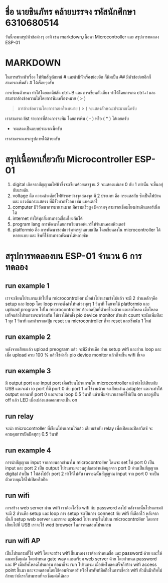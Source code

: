 # ชื่อ นายชินภัทร คล้ายบรรจง รหัสนักศึกษา 6310680514 
วันนี้จะมาสรุปหัวข้อต่างๆ อาทิ เช่น markdown,เนื้อหา Microcontroller และ สรุปการทดลอง ESP-01

# MARKDOWN
ในการสร้างหัวเรื่อง ให้พิมสัญลักษณ์ # และถ้ามีหัวเรื่องย่อยอีก ก็พิมเป็น ## มีหัวข้อย่อยอีกก็สามารถเพิ่มตัว # ได้เรื่อยๆครับ

การเขียนตัวหนา ทำได้โดยกดคีย์ลัด ctrl+B และ การเขียนตัวเอียง ทำได้โดยการกด ctrl+I และสามารถอ้างข้อความได้โดยการพิมเครื่องหมาย ( > )
> การอ้างข้อความโดยการกดเครื่องหมาย ( > ) จะแสดงลักษณะประมาณนี้ครับ

เราสามารถ list รายการที่ต้องการจะพิม โดยการพิม ( - ) หรือ ( * ) ได้เลยครับ
- จะแสดงเป็นแบบประมาณนี้ครับ  

เราสามารถแทรกรูปภาพได้ด้วยครับ

# สรุปเนื้อหาเกี่ยวกับ Microcontroller ESP-01
1. digital เกิดจากสัญญาณไฟฟ้าซึ่งจะเขียนด้วยเลขฐาน 2 จะแสดงแค่เลข 0 กับ 1 เท่านั้น จะขึ้นอยุ่กับแรงดัน
2. voltage คือ ความต่างศักย์ไฟฟ้าระหว่างจุดสองจุด มี 2 ประเภท คือ กระแสสลับ ซึงเป็นไฟบ้าน และ แรงดันกระแสตรง ที่มีขั้วบวกขั้วลบ เช่น แบตเตอรี่
3. computer มีวิวัฒนาการมานานมาก มีความเร็วสูง มีความจุ สามารถเชื่อมโยงผ่านอินเตอร์เน็ตได้
4. internet ทำให้ทุกสิ่งสามารถเชื่อมโยงกันได้ 
5. program lang การพัฒนาโดยการเขียนซอฟแวร์ให้รันบนคอมพิวเตอร์ 
6. platformio คือ การพัฒนาซอฟแวร์มาตรฐานแบบเปิด โดยเขียนลงใน microcontroller ได้หลายแบบ และ ชิพที่ใช้สามารถพัฒนาได้หลายชิพ

# สรุปการทดลองบน ESP-01 จำนวน 6 การทดลอง
## run example 1
เราจะเขียนโปรแกรมเข้าไปใน microcontroller เมื่อนำโปรแรมเข้าไปแล้ว จะมี 2 ส่วนหลักๆคือ setup และ loop โดย loop เราจะตั้งค่าให้หน่วงทุกๆ 1 วินาที โดยจะใช้ platformio และ upload program ไปใน microcontroller ต้องกดปุ้มที่ตัวเครื่องด้วย และรอโหลด เมื่อโหลดเสร็จแล้วโปรแกรมจะพร้อมรัน ให้เราใช้คำสั่ง pio device monitor ตัวแปร count จะนับเพิ่มทีละ 1 ทุก 1 วินาที และถ้าเรากดปุ้ม reset บน microcontroller ก็จะ reset และเริ่มนับ 1 ใหม่ 
## run example 2 
หลังจากเสียบแล้ว upload preogram แล้ว จะมี2ส่วนคือ ส่วน setup wifi และส่วน loop และเมื่อ upload ครบ 100 % แล้วใช่คำสั่ง pio device monitor แล้วก็จะขึ้น wifi ที่เจอ
## run example 3
มี output port และ input port เมื่อเขียนโปรแกรมใน microcontroller แล้วนำไปเสียบกับ USB และจะนำ io port ที่มี port 0 กับ port 1 มาใช้งานด้วย จะเสียบผ่าน adapter และจะทำให้ output ออกมาที่ port 0 และจะวน loop 0.5 วินาที แล้วเพิ่มจำนวนรอบคี่ให้เป็น on และคู่เป็น off แล้ว LED เมื่อเปล่งแสงออกมาจะเป็น on
## run relay 
จะนำ microcontroller ที่เขียนโปรแกรมไว้แล้ว เสียบเข้ากับ relay เพื่อเปิดและปิดสวิตซ์ จะควบคุมการเปิดปิดทุกๆ 0.5 วินาที
## run example 4
การนำสัญญาณ input จากภายนอกเข้ามาใน microcontroller โดนจะ set ให้ port 0 เป็น input และ port 2 เป็น output โปรแกรมจะวนลูปและอ่านข้อมูลจาก port 0 อ่านเป็นสัญญาณ digital ถ้าเป็น 1 ให้ส่งไปยัง port 2 ทำให้ไฟดับ เพราะฉนั้นสัญญาณ input จาก port 0 จะเป็นตัวควบคุมให้ไฟเปิดหรือปิด
## run wifi
การสร้าง web server ผ่าน wifi เราต้องใส่ชื่อ wifi กับ password ลงไป หลังจากนั้นโปรแกรมก้จะมี 2 ส่วนคือ setup และ loop การ setup จะเป็นการ connect กับ wifi ที่เลือกไว้ หลังจากนั้นก็ setup web server และเราจะ upload โปรแกรมขึ้นไปบน microcontroller โดยการเสียบไปที่ USB เราจะใช้ wed browser ในการทดสอบโปรแกรม
## run wifi AP
เป็นโปรแกรมที่ใช่ wifi โดยจะสร้าง wifi ขึ้นมาเอง เราต้องกำหนดชื่อ และ password ด้วย และให้คนมาเชื่อมต่อ โดยกำหนด gate way และเตรียม web server ด้วย โดยกำหนด password และ IP เมื่ออัพโหลดโปรแกรม ต่อมาก็จะ run โปรแกรม เมื่ออัพโหลดเสร็จก็สร้าง wifi access point ขึ้นมา และจะทดสอบโดยใช้คอมพิวเตอร์ หรือโทรศัพท์มือถือในการเช็คว่า wifi ตัวนั้นมีหรือไม่ ถ้าพบว่ามีเราก็สามารถที่จะเชื่อมต่อได้เลย
